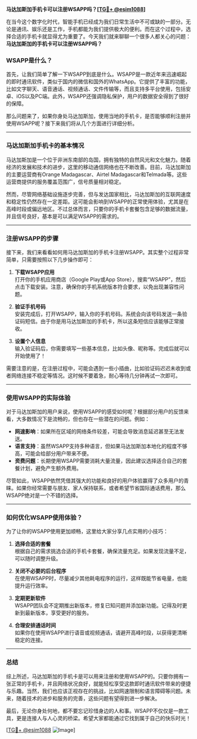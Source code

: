 **马达加斯加手机卡可以注册WSAPP吗？[[TG💪+ @esim1088](https://t.me/s/esim1088)]**

在当今这个数字化时代，智能手机已经成为我们日常生活中不可或缺的一部分。无论是通讯、娱乐还是工作，手机都能为我们提供极大的便利。而在这个过程中，选择合适的手机卡就显得尤为重要了。今天我们就来聊聊一个很多人都关心的问题：**马达加斯加的手机卡可以注册WSAPP吗？**

### WSAPP是什么？

首先，让我们简单了解一下WSAPP到底是什么。WSAPP是一款近年来迅速崛起的即时通讯软件，类似于国内的微信和国外的WhatsApp。它提供了丰富的功能，比如文字聊天、语音通话、视频通话、文件传输等，而且支持多平台使用，包括安卓、iOS以及PC端。此外，WSAPP还强调隐私保护，用户的数据安全得到了很好的保障。

那么问题来了，如果你身处马达加斯加，使用当地的手机卡，是否能够顺利注册并使用WSAPP呢？接下来我们将从几个方面进行详细分析。

---

### 马达加斯加手机卡的基本情况

马达加斯加是一个位于非洲东南部的岛国，拥有独特的自然风光和文化魅力。随着经济的发展和技术的进步，这里的移动通信网络也在不断改善。目前，马达加斯加的主要运营商有Orange Madagascar、Airtel Madagascar和Telmada等。这些运营商提供的服务覆盖范围广，信号质量相对稳定。

然而，尽管网络基础设施逐步完善，但与发达国家相比，马达加斯加的互联网速度和稳定性仍然存在一定差距。这可能会影响到WSAPP的正常使用体验，尤其是在高峰时段或偏远地区。不过总体而言，只要你的手机卡套餐包含足够的数据流量，并且信号良好，基本是可以满足WSAPP的需求的。

---

### 注册WSAPP的步骤

接下来，我们来看看如何用马达加斯加的手机卡注册WSAPP。其实整个过程非常简单，只需要按照以下几步操作即可：

1. **下载WSAPP应用**  
   打开你的手机应用商店（Google Play或App Store），搜索“WSAPP”，然后点击下载安装。注意，确保你的手机系统版本符合要求，以免出现兼容性问题。

2. **验证手机号码**  
   安装完成后，打开WSAPP，输入你的手机号码。系统会向该号码发送一条验证码短信。由于你是用马达加斯加的手机卡，所以这条短信应该能够正常接收。

3. **设置个人信息**  
   输入验证码后，你需要填写一些基本信息，比如头像、昵称等。完成后就可以开始使用了！

需要注意的是，在注册过程中，可能会遇到一些小插曲，比如验证码迟迟未收到或者网络连接不稳定等情况。这时候不要着急，耐心等待几分钟再试一次即可。

---

### 使用WSAPP的实际体验

对于马达加斯加的用户来说，使用WSAPP的感受如何呢？根据部分用户的反馈来看，大多数情况下是流畅的，但也存在一些潜在的问题。例如：

- **网速影响**：如果所在区域的网络条件较差，可能会导致消息延迟甚至无法发送。
- **语言支持**：虽然WSAPP支持多种语言，但如果马达加斯加本地化的程度不够高，可能会给部分用户带来不便。
- **资费问题**：长期使用WSAPP需要消耗大量流量，因此建议选择适合自己的套餐计划，避免产生额外费用。

尽管如此，WSAPP依然凭借其强大的功能和良好的用户体验赢得了众多用户的青睐。如果你经常需要与朋友、家人保持联系，或者希望节省国际通话费用，那么WSAPP绝对是一个不错的选择。

---

### 如何优化WSAPP使用体验？

为了让你的WSAPP使用更加顺畅，这里给大家分享几点实用的小技巧：

1. **选择合适的套餐**  
   根据自己的需求挑选合适的手机卡套餐，确保流量充足。如果发现流量不足，可以随时调整升级。

2. **关闭不必要的后台程序**  
   在使用WSAPP时，尽量减少其他耗电程序的运行，这样既能节省电量，也能提升运行效率。

3. **定期更新软件**  
   WSAPP团队会不定期推出新版本，修复已知问题并添加新功能。记得及时更新到最新版本，享受更好的服务。

4. **合理安排通话时间**  
   如果你在使用WSAPP进行语音或视频通话，请避开高峰时段，以获得更清晰稳定的连接。

---

### 总结

综上所述，马达加斯加的手机卡是可以用来注册和使用WSAPP的。只要你拥有一张正常的手机卡，并且网络状况良好，就能轻松享受这款即时通讯软件带来的便捷与乐趣。当然，我们也应该正视存在的挑战，比如网速限制和语言障碍等问题。未来，随着技术的进步和服务的完善，这些问题有望得到进一步解决。

最后，无论你身处何地，都不要忘记珍惜身边的人和事。WSAPP不仅仅是一款工具，更是连接人与人心灵的桥梁。希望大家都能通过它找到属于自己的快乐时光！

[[TG💪+ @esim1088](https://t.me/s/esim1088) ![Image](https://i.postimg.cc/4NQfJmqS/Snipaste-2025-05-13-00-14-12.png)]